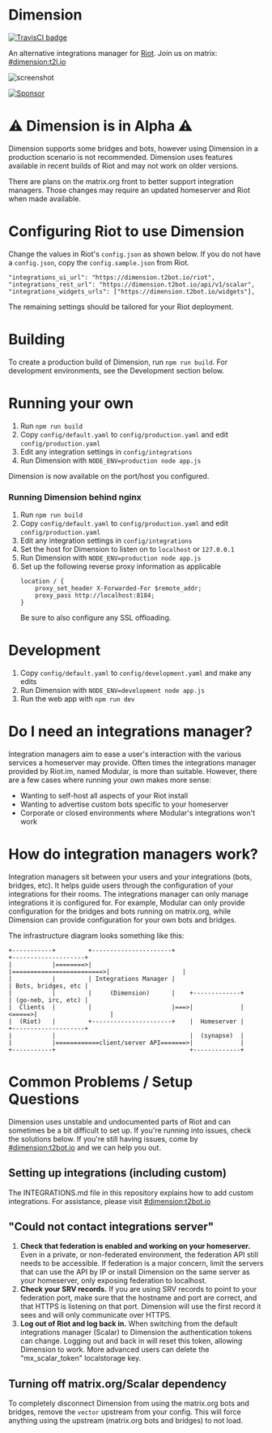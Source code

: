 # Dimension
 
[![TravisCI badge](https://travis-ci.org/turt2live/matrix-dimension.svg?branch=master)](https://travis-ci.org/turt2live/matrix-dimension)

An alternative integrations manager for [Riot](https://riot.im). Join us on matrix: [#dimension:t2l.io](https://matrix.to/#/#dimension:t2l.io)

![screenshot](https://t2bot.io/_matrix/media/v1/download/t2l.io/kWDyaWXqdsjOJgGYAMMRgGiE)

[![Sponsor](https://app.codesponsor.io/embed/jKVLa6iNMWGmozmfcMYKPPpz/turt2live/matrix-dimension.svg)](https://app.codesponsor.io/link/jKVLa6iNMWGmozmfcMYKPPpz/turt2live/matrix-dimension)

# ⚠️ Dimension is in Alpha ⚠️

Dimension supports some bridges and bots, however using Dimension in a production scenario is not recommended. Dimension uses features available in recent builds of Riot and may not work on older versions.

There are plans on the matrix.org front to better support integration managers. Those changes may require an updated homeserver and Riot when made available.

# Configuring Riot to use Dimension

Change the values in Riot's `config.json` as shown below. If you do not have a `config.json`, copy the `config.sample.json` from Riot.

```
"integrations_ui_url": "https://dimension.t2bot.io/riot",
"integrations_rest_url": "https://dimension.t2bot.io/api/v1/scalar",
"integrations_widgets_urls": ["https://dimension.t2bot.io/widgets"],
``` 

The remaining settings should be tailored for your Riot deployment.

# Building

To create a production build of Dimension, run `npm run build`. For development environments, see the Development section below.

# Running your own

1. Run `npm run build`
2. Copy `config/default.yaml` to `config/production.yaml` and edit `config/production.yaml`
3. Edit any integration settings in `config/integrations`
4. Run Dimension with `NODE_ENV=production node app.js`

Dimension is now available on the port/host you configured.

### Running Dimension behind nginx

1. Run `npm run build`
2. Copy `config/default.yaml` to `config/production.yaml` and edit `config/production.yaml`
3. Edit any integration settings in `config/integrations`
4. Set the host for Dimension to listen on to `localhost` or `127.0.0.1`
5. Run Dimension with `NODE_ENV=production node app.js`
6. Set up the following reverse proxy information as applicable
    ```
    location / {
        proxy_set_header X-Forwarded-For $remote_addr;
        proxy_pass http://localhost:8184;
    }
    ```
   Be sure to also configure any SSL offloading.

# Development

1. Copy `config/default.yaml` to `config/development.yaml` and make any edits
2. Run Dimension with `NODE_ENV=development node app.js`
3. Run the web app with `npm run dev`

# Do I need an integrations manager?

Integration managers aim to ease a user's interaction with the various services a homeserver may provide. Often times the integrations manager provided by Riot.im, named Modular, is more than suitable. However, there are a few cases where running your own makes more sense:

* Wanting to self-host all aspects of your Riot install
* Wanting to advertise custom bots specific to your homeserver
* Corporate or closed environments where Modular's integrations won't work

# How do integration managers work?

Integration managers sit between your users and your integrations (bots, bridges, etc). It helps guide users through the configuration of your integrations for their rooms. The integrations manager can only manage integrations it is configured for. For example, Modular can only provide configuration for the bridges and bots running on matrix.org, while Dimension can provide configuration for your own bots and bridges.

The infrastructure diagram looks something like this:
```
+-----------+         +----------------------+                          +--------------------+
|           |========>|                      |=========================>|                    |
|           |         | Integrations Manager |                          | Bots, bridges, etc |
|           |         |     (Dimension)      |    +-------------+       | (go-neb, irc, etc) |
|  Clients  |         |                      |===>|             |<=====>|                    |
|  (Riot)   |         +----------------------+    |  Homeserver |       +--------------------+
|           |                                     |  (synapse)  |
|           |============client/server API=======>|             |
+-----------+                                     +-------------+
```

# Common Problems / Setup Questions

Dimension uses unstable and undocumented parts of Riot and can sometimes be a bit difficult to set up. If you're running into issues, check the solutions below. If you're still having issues, come by [#dimension:t2bot.io](https://matrix.to/#/#dimension:t2bot.io) and we can help you out.

## Setting up integrations (including custom)

The INTEGRATIONS.md file in this repository explains how to add custom integrations. For assistance, please visit [#dimension:t2bot.io](https://matrix.to/#/#dimension:t2bot.io)

## "Could not contact integrations server"

1. **Check that federation is enabled and working on your homeserver.** Even in a private, or non-federated environment, the federation API still needs to be accessible. If federation is a major concern, limit the servers that can use the API by IP or install Dimension on the same server as your homeserver, only exposing federation to localhost.
2. **Check your SRV records.** If you are using SRV records to point to your federation port, make sure that the hostname and port are correct, and that HTTPS is listening on that port. Dimension will use the first record it sees and will only communicate over HTTPS.
3. **Log out of Riot and log back in.** When switching from the default integrations manager (Scalar) to Dimension the authentication tokens can change. Logging out and back in will reset this token, allowing Dimension to work. More advanced users can delete the "mx_scalar_token" localstorage key.

## Turning off matrix.org/Scalar dependency

To completely disconnect Dimension from using the matrix.org bots and bridges, remove the `vector` upstream from your config. This will force anything using the upstream (matrix.org bots and bridges) to not load.
